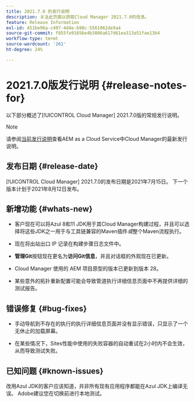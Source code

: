 ```yaml
---
title: 2021.7.0 的发行说明
description: 关注此页面以获取Cloud Manager 2021.7.0的信息。
feature: Release Information
exl-id: 451be96a-c497-4d4e-b98c-5561062de9a4
source-git-commit: f855fa91656e4b3806a617d61ea313a51fae13b4
workflow-type: tm+mt
source-wordcount: '261'
ht-degree: 24%

---
```


# 2021.7.0版发行说明 {#release-notes-for}

以下部分概述了[!UICONTROL Cloud Manager] 2021.7.0版的常规发行说明。

>[!NOTE]
>请参阅[当前发行说明](https://experienceleague.adobe.com/docs/experience-manager-cloud-service/onboarding/getting-access/release-notes-cloud-manager/release-notes-cm-current.html?lang=en#getting-access)查看AEM as a Cloud Service中Cloud Manager的最新发行说明。

## 发布日期 {#release-date}

[!UICONTROL Cloud Manager] 2021.7.0的发布日期是2021年7月15日。
下一个版本计划于2021年8月12日发布。

## 新增功能 {#whats-new}

* 客户现在可以将Azul 8和11 JDK用于其Cloud Manager构建过程，并且可以选择将这些JDK之一用于与工具链兼容的Maven插件&#x200B;*或*&#x200B;整个Maven流程执行。

* 现在将出站出口 IP 记录在构建步骤日志文件中。

* **管理Git**&#x200B;按钮现在更名为&#x200B;**访问Git信息**，并且对话框的外观现在已更新。

* Cloud Manager 使用的 AEM 项目原型的版本已更新到版本 28。

* 某些意外的拓扑重新配置可能会导致管道执行详细信息页面中不再提供详细的测试报告。

## 错误修复 {#bug-fixes}

* 手动导航到不存在的执行的执行详细信息页面并没有显示错误，只显示了一个无休止的加载屏幕。

* 在某些情况下，Sites性能中使用的失败容器的自动重试在2小时内不会生效，从而导致测试失败。

## 已知问题 {#known-issues}

改用Azul JDK的客户应该知道，并非所有现有应用程序都能在Azul JDK上编译无误。 Adobe建议您在切换前进行本地测试。
